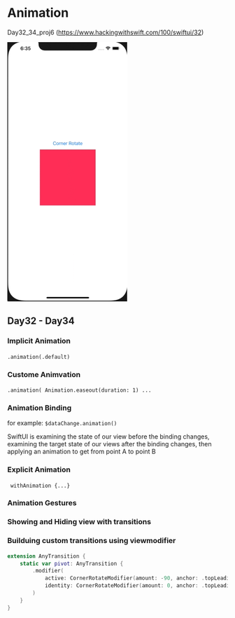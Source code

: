 # Animation

Day32_34_proj6 (https://www.hackingwithswift.com/100/swiftui/32)


![Animation Demo](Demo/Animation.gif)


## Day32 - Day34

### Implicit Animation
`.animation(.default)`

### Custome Animvation
`.animation(
     Animation.easeout(duration: 1)
     ...
     `
### Animation Binding

for example:
 `$dataChange.animation()`
 
 SwiftUI is examining the state of our view before the binding changes, examining the target state of our views after the binding changes, then applying an animation to get from point A to point B
 
 
 ### Explicit Animation
 ` withAnimation {...}`
 
 ### Animation Gestures
 
 ### Showing and Hiding view with transitions
 
 
 ### Builduing custom transitions using viewmodifier
 ```swift
 extension AnyTransition {
     static var pivot: AnyTransition {
         .modifier(
             active: CornerRotateModifier(amount: -90, anchor: .topLeading),
             identity: CornerRotateModifier(amount: 0, anchor: .topLeading)
         )
     }
 }
 ```
 
 
 

